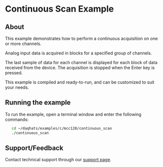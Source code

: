 # Continuous Scan Example

## About
This example demonstrates how to perform a continuous acquisition on one or more
channels.

Analog input data is acquired in blocks for a specified group of channels.

The last sample of data for each channel is displayed for each block of data
received from the device. The acquisition is stopped when the Enter key is
pressed.

This example is compiled and ready-to-run, and can be customized to suit
your needs.

## Running the example
To run the example, open a terminal window and enter the following commands:
```sh
   cd ~/daqhats/examples/c/mcc128/continuous_scan
   ./continuous_scan
```

## Support/Feedback
Contact technical support through our
[support page](https://www.mccdaq.com/support/support_form.aspx).
